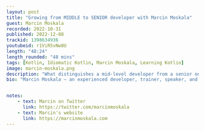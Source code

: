 ```yaml
---
layout: post
title: "Growing from MIDDLE to SENIOR developer with Marcin Moskala"
guest: Marcin Moskala
recorded: 2022-10-31
published: 2022-12-08
trackid: 1398634936
youtubeid: r1ViR5vNw8U
length: "48:24"
length_rounded: "48 mins"
tags: [Kotlin, Idiomatic Kotlin, Marcin Moskala, Learning Kotlin]
image: marcin-moskala.png
description: "What distinguishes a mid-level developer from a senior one, and how do you make the leap? Find out in this episode of Talking Kotlin!"
bio: "Marcin Moskala – an experienced developer, trainer, speaker, and author of books on Kotlin."


notes:
    - text: Marcin on Twitter
      link: https://twitter.com/marcinmoskala
    - text: Marcin's website
      link: https://marcinmoskala.com
---
```

